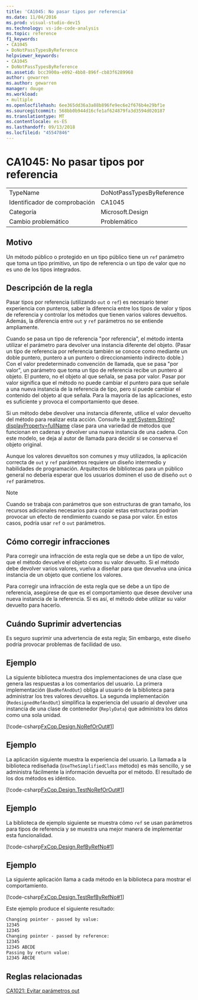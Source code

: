 ```yaml
---
title: 'CA1045: No pasar tipos por referencia'
ms.date: 11/04/2016
ms.prod: visual-studio-dev15
ms.technology: vs-ide-code-analysis
ms.topic: reference
f1_keywords:
- CA1045
- DoNotPassTypesByReference
helpviewer_keywords:
- CA1045
- DoNotPassTypesByReference
ms.assetid: bcc3900a-e092-4bb8-896f-cb83f6289968
author: gewarren
ms.author: gewarren
manager: douge
ms.workload:
- multiple
ms.openlocfilehash: 6ee365dd36a3a88b896fe9ec6e2f676b4e29bf1e
ms.sourcegitcommit: 568bb0b944d16cfe1af624879fa3d3594d020187
ms.translationtype: MT
ms.contentlocale: es-ES
ms.lasthandoff: 09/13/2018
ms.locfileid: "45547846"
---
```

# <a name="ca1045-do-not-pass-types-by-reference"></a>CA1045: No pasar tipos por referencia

|||
|-|-|
|TypeName|DoNotPassTypesByReference|
|Identificador de comprobación|CA1045|
|Categoría|Microsoft.Design|
|Cambio problemático|Problemático|

## <a name="cause"></a>Motivo
 Un método público o protegido en un tipo público tiene un `ref` parámetro que toma un tipo primitivo, un tipo de referencia o un tipo de valor que no es uno de los tipos integrados.

## <a name="rule-description"></a>Descripción de la regla
 Pasar tipos por referencia (utilizando `out` o `ref`) es necesario tener experiencia con punteros, saber la diferencia entre los tipos de valor y tipos de referencia y controlar los métodos que tienen varios valores devueltos. Además, la diferencia entre `out` y `ref` parámetros no se entiende ampliamente.

 Cuando se pasa un tipo de referencia "por referencia", el método intenta utilizar el parámetro para devolver una instancia diferente del objeto. (Pasar un tipo de referencia por referencia también se conoce como mediante un doble puntero, puntero a un puntero o direccionamiento indirecto doble.) Con el valor predeterminado convención de llamada, que se pasa "por valor", un parámetro que toma un tipo de referencia recibe un puntero al objeto. El puntero, no el objeto al que señala, se pasa por valor. Pasar por valor significa que el método no puede cambiar el puntero para que señale a una nueva instancia de la referencia de tipo, pero sí puede cambiar el contenido del objeto al que señala. Para la mayoría de las aplicaciones, esto es suficiente y provoca el comportamiento que desee.

 Si un método debe devolver una instancia diferente, utilice el valor devuelto del método para realizar esta acción. Consulte la <xref:System.String?displayProperty=fullName> clase para una variedad de métodos que funcionan en cadenas y devolver una nueva instancia de una cadena. Con este modelo, se deja al autor de llamada para decidir si se conserva el objeto original.

 Aunque los valores devueltos son comunes y muy utilizados, la aplicación correcta de `out` y `ref` parámetros requiere un diseño intermedio y habilidades de programación. Arquitectos de bibliotecas para un público general no debería esperar que los usuarios dominen el uso de diseño `out` o `ref` parámetros.

> [!NOTE]
>  Cuando se trabaja con parámetros que son estructuras de gran tamaño, los recursos adicionales necesarios para copiar estas estructuras podrían provocar un efecto de rendimiento cuando se pasa por valor. En estos casos, podría usar `ref` o `out` parámetros.

## <a name="how-to-fix-violations"></a>Cómo corregir infracciones
 Para corregir una infracción de esta regla que se debe a un tipo de valor, que el método devuelve el objeto como su valor devuelto. Si el método debe devolver varios valores, vuelva a diseñar para que devuelva una única instancia de un objeto que contiene los valores.

 Para corregir una infracción de esta regla que se debe a un tipo de referencia, asegúrese de que es el comportamiento que desee devolver una nueva instancia de la referencia. Si es así, el método debe utilizar su valor devuelto para hacerlo.

## <a name="when-to-suppress-warnings"></a>Cuándo Suprimir advertencias
 Es seguro suprimir una advertencia de esta regla; Sin embargo, este diseño podría provocar problemas de facilidad de uso.

## <a name="example"></a>Ejemplo
 La siguiente biblioteca muestra dos implementaciones de una clase que genera las respuestas a los comentarios del usuario. La primera implementación (`BadRefAndOut`) obliga al usuario de la biblioteca para administrar los tres valores devueltos. La segunda implementación (`RedesignedRefAndOut`) simplifica la experiencia del usuario al devolver una instancia de una clase de contenedor (`ReplyData`) que administra los datos como una sola unidad.

 [!code-csharp[FxCop.Design.NoRefOrOut#1](../code-quality/codesnippet/CSharp/ca1045-do-not-pass-types-by-reference_1.cs)]

## <a name="example"></a>Ejemplo
 La aplicación siguiente muestra la experiencia del usuario. La llamada a la biblioteca rediseñada (`UseTheSimplifiedClass` método) es más sencillo, y se administra fácilmente la información devuelta por el método. El resultado de los dos métodos es idéntico.

 [!code-csharp[FxCop.Design.TestNoRefOrOut#1](../code-quality/codesnippet/CSharp/ca1045-do-not-pass-types-by-reference_2.cs)]

## <a name="example"></a>Ejemplo
 La biblioteca de ejemplo siguiente se muestra cómo `ref` se usan parámetros para tipos de referencia y se muestra una mejor manera de implementar esta funcionalidad.

 [!code-csharp[FxCop.Design.RefByRefNo#1](../code-quality/codesnippet/CSharp/ca1045-do-not-pass-types-by-reference_3.cs)]

## <a name="example"></a>Ejemplo
 La siguiente aplicación llama a cada método en la biblioteca para mostrar el comportamiento.

 [!code-csharp[FxCop.Design.TestRefByRefNo#1](../code-quality/codesnippet/CSharp/ca1045-do-not-pass-types-by-reference_4.cs)]

Este ejemplo produce el siguiente resultado:

```txt
Changing pointer - passed by value:
12345
12345
Changing pointer - passed by reference:
12345
12345 ABCDE
Passing by return value:
12345 ABCDE
```

## <a name="related-rules"></a>Reglas relacionadas
 [CA1021: Evitar parámetros out](../code-quality/ca1021-avoid-out-parameters.md)
